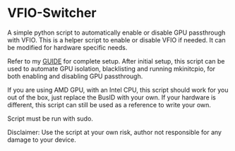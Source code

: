 # VFIO-Switcher
A simple python script to automatically enable or disable GPU passthrough with VFIO.
This is a helper script to enable or disable VFIO if needed. It can be modified for hardware specific needs.

Refer to my [GUIDE](https://gist.github.com/k-amin07/47cb06e4598e0c81f2b42904c6909329) for complete setup. After initial setup, this script can be used to automate GPU isolation, blacklisting and running mkinitcpio, for both enabling and disabling GPU passthrough.

If you are using AMD GPU, with an Intel CPU, this script should work for you out of the box, just replace the BusID with your own. If your hardware is different, this script can still be used as a reference to write your own.

Script must be run with sudo.

Disclaimer: Use the script at your own risk, author not responsible for any damage to your device.
